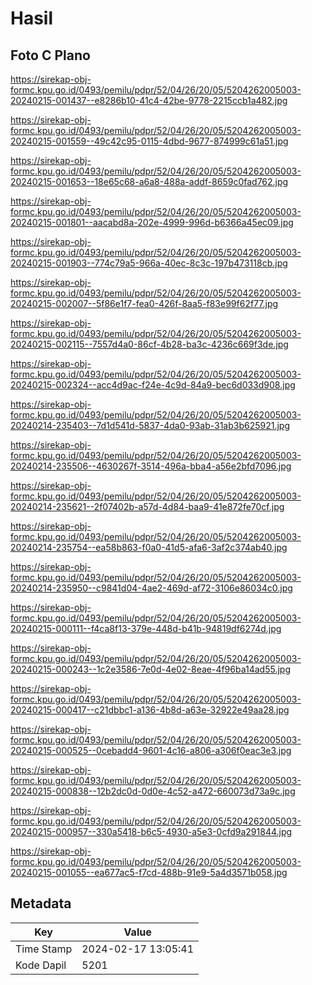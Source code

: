 # Hasil

## Foto C Plano

https://sirekap-obj-formc.kpu.go.id/0493/pemilu/pdpr/52/04/26/20/05/5204262005003-20240215-001437--e8286b10-41c4-42be-9778-2215ccb1a482.jpg

https://sirekap-obj-formc.kpu.go.id/0493/pemilu/pdpr/52/04/26/20/05/5204262005003-20240215-001559--49c42c95-0115-4dbd-9677-874999c61a51.jpg

https://sirekap-obj-formc.kpu.go.id/0493/pemilu/pdpr/52/04/26/20/05/5204262005003-20240215-001653--18e65c68-a6a8-488a-addf-8659c0fad762.jpg

https://sirekap-obj-formc.kpu.go.id/0493/pemilu/pdpr/52/04/26/20/05/5204262005003-20240215-001801--aacabd8a-202e-4999-996d-b6366a45ec09.jpg

https://sirekap-obj-formc.kpu.go.id/0493/pemilu/pdpr/52/04/26/20/05/5204262005003-20240215-001903--774c79a5-966a-40ec-8c3c-197b473118cb.jpg

https://sirekap-obj-formc.kpu.go.id/0493/pemilu/pdpr/52/04/26/20/05/5204262005003-20240215-002007--5f86e1f7-fea0-426f-8aa5-f83e99f62f77.jpg

https://sirekap-obj-formc.kpu.go.id/0493/pemilu/pdpr/52/04/26/20/05/5204262005003-20240215-002115--7557d4a0-86cf-4b28-ba3c-4236c669f3de.jpg

https://sirekap-obj-formc.kpu.go.id/0493/pemilu/pdpr/52/04/26/20/05/5204262005003-20240215-002324--acc4d9ac-f24e-4c9d-84a9-bec6d033d908.jpg

https://sirekap-obj-formc.kpu.go.id/0493/pemilu/pdpr/52/04/26/20/05/5204262005003-20240214-235403--7d1d541d-5837-4da0-93ab-31ab3b625921.jpg

https://sirekap-obj-formc.kpu.go.id/0493/pemilu/pdpr/52/04/26/20/05/5204262005003-20240214-235506--4630267f-3514-496a-bba4-a56e2bfd7096.jpg

https://sirekap-obj-formc.kpu.go.id/0493/pemilu/pdpr/52/04/26/20/05/5204262005003-20240214-235621--2f07402b-a57d-4d84-baa9-41e872fe70cf.jpg

https://sirekap-obj-formc.kpu.go.id/0493/pemilu/pdpr/52/04/26/20/05/5204262005003-20240214-235754--ea58b863-f0a0-41d5-afa6-3af2c374ab40.jpg

https://sirekap-obj-formc.kpu.go.id/0493/pemilu/pdpr/52/04/26/20/05/5204262005003-20240214-235950--c9841d04-4ae2-469d-af72-3106e86034c0.jpg

https://sirekap-obj-formc.kpu.go.id/0493/pemilu/pdpr/52/04/26/20/05/5204262005003-20240215-000111--f4ca8f13-379e-448d-b41b-94819df6274d.jpg

https://sirekap-obj-formc.kpu.go.id/0493/pemilu/pdpr/52/04/26/20/05/5204262005003-20240215-000243--1c2e3586-7e0d-4e02-8eae-4f96ba14ad55.jpg

https://sirekap-obj-formc.kpu.go.id/0493/pemilu/pdpr/52/04/26/20/05/5204262005003-20240215-000417--c21dbbc1-a136-4b8d-a63e-32922e49aa28.jpg

https://sirekap-obj-formc.kpu.go.id/0493/pemilu/pdpr/52/04/26/20/05/5204262005003-20240215-000525--0cebadd4-9601-4c16-a806-a306f0eac3e3.jpg

https://sirekap-obj-formc.kpu.go.id/0493/pemilu/pdpr/52/04/26/20/05/5204262005003-20240215-000838--12b2dc0d-0d0e-4c52-a472-660073d73a9c.jpg

https://sirekap-obj-formc.kpu.go.id/0493/pemilu/pdpr/52/04/26/20/05/5204262005003-20240215-000957--330a5418-b6c5-4930-a5e3-0cfd9a291844.jpg

https://sirekap-obj-formc.kpu.go.id/0493/pemilu/pdpr/52/04/26/20/05/5204262005003-20240215-001055--ea677ac5-f7cd-488b-91e9-5a4d3571b058.jpg


## Metadata

| Key        | Value               |
| ---------- | ------------------- |
| Time Stamp | 2024-02-17 13:05:41 |
| Kode Dapil | 5201                |



